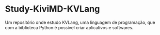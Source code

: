 # Study-KiviMD-KVLang
Um repositório onde estudo KVLang, uma linguagem de programação, que com a biblioteca Python é possível criar aplicativos e softwares.
